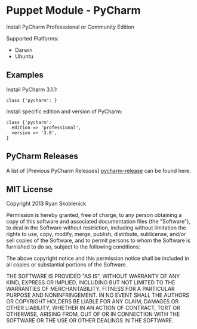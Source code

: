 Puppet Module - PyCharm
=======================

Install PyCharm Professsional or Community Edition

Supported Platforms:

- Darwin
- Ubuntu

Examples
--------

Install PyCharm 3.1.1:

```
class {'pycharm': }
```

Install specific edition and version of PyCharm:

```
class {'pycharm':
  edition => 'professional',
  version => '3.0',
}
```

PyCharm Releases
----------------

A list of [Previous PyCharm Releases] [pycharm-release] can be found here.

[pycharm-release]: http://confluence.jetbrains.com/display/PYH/Previous+PyCharm+Releases


MIT License
-----------

Copyright 2013 Ryan Skoblenick

Permission is hereby granted, free of charge, to any person obtaining a copy
of this software and associated documentation files (the "Software"), to deal
in the Software without restriction, including without limitation the rights
to use, copy, modify, merge, publish, distribute, sublicense, and/or sell
copies of the Software, and to permit persons to whom the Software is
furnished to do so, subject to the following conditions:

The above copyright notice and this permission notice shall be included in
all copies or substantial portions of the Software.

THE SOFTWARE IS PROVIDED "AS IS", WITHOUT WARRANTY OF ANY KIND, EXPRESS OR
IMPLIED, INCLUDING BUT NOT LIMITED TO THE WARRANTIES OF MERCHANTABILITY,
FITNESS FOR A PARTICULAR PURPOSE AND NONINFRINGEMENT. IN NO EVENT SHALL THE
AUTHORS OR COPYRIGHT HOLDERS BE LIABLE FOR ANY CLAIM, DAMAGES OR OTHER
LIABILITY, WHETHER IN AN ACTION OF CONTRACT, TORT OR OTHERWISE, ARISING FROM,
OUT OF OR IN CONNECTION WITH THE SOFTWARE OR THE USE OR OTHER DEALINGS IN
THE SOFTWARE.

